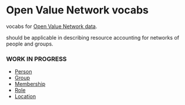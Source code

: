 # Open Value Network vocabs

vocabs for [Open Value Network data](https://github.com/valnet/valuenetwork).

should be applicable in describing resource accounting for networks of people and groups.

### WORK IN PROGRESS

- [Person](./Person/index.js)
- [Group](./Group/index.js)
- [Membership](./Membership/index.js)
- [Role](./Role/index.js)
- [Location](./Location/index.js)
